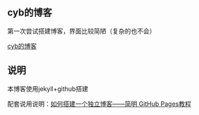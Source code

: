 ## cyb的博客

第一次尝试搭建博客，界面比较简陋（复杂的也不会）

[cyb的博客](https://lcccyb.github.io)

## 说明

本博客使用jekyll+github搭建

配套说用说明：[如何搭建一个独立博客——简明 GitHub Pages教程](https://www.jianshu.com/p/05289a4bc8b2)
